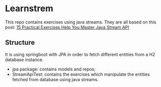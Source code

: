 # Learnstrem

This repo contains exercises using java streams. They are all based on this post: [15 Practical Exercises Help You Master Java Stream API](https://blog.devgenius.io/15-practical-exercises-help-you-master-java-stream-api-3f9c86b1cf82)

## Structure

It is using springboot with JPA in order to fetch different entities from a H2 database instance.

-   jpa package: contains models and repos;
- StreamApiTest: contains the exercises which manipulate the entities fetched from database using java streams.
